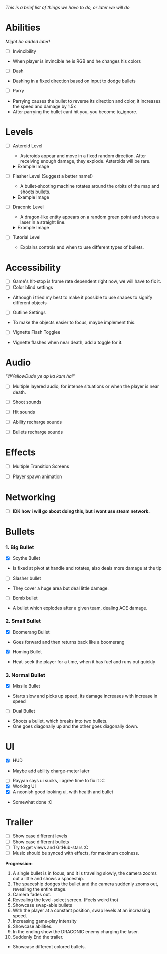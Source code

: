 *This is a brief list of things we have to do, or later we will do*

# Abilities
*Might be added later!*

- [ ] Invincibility 
- When player is invincible he is RGB and he changes his colors

- [ ] Dash
- Dashing in a fixed direction based on input to dodge bullets

- [ ] Parry
- Parrying causes the bullet to reverse its direction and color, it increases the speed and damage by 1.5x
- After parrying the bullet cant hit you, you become to_ignore.


# Levels

- [ ] Asteroid Level  
  - Asteroids appear and move in a fixed random direction. After receiving enough damage, they explode. Asteroids will be rare.
  <details>
	<summary>Example Image</summary>

	![Asteroid Level Image](asteroid-level.png)
   
  </details>
  

- [ ] Flasher Level (Suggest a better name!)  
  - A bullet-shooting machine rotates around the orbits of the map and shoots bullets.  
  <details>
	<summary>Example Image</summary>

	![Flasher Level Image](flasher-level.png)
   
  </details>

- [ ] Draconic Level  
  - A dragon-like entity appears on a random green point and shoots a laser in a straight line.  
   <details>
	<summary>Example Image</summary>

	![Draconic Level Image](draconic-level.png)
   
  </details>

- [ ] Tutorial Level  
  - Explains controls and when to use different types of bullets.



# Accessibility
- [ ] Game's hit-stop is frame rate dependent right now, we will have to fix it.
- [ ] Color blind settings
- Although i tried my best to make it possible to use shapes to signify different objects
- [ ] Outline Settings
- To make the objects easier to focus, maybe implement this.
- [ ] Vignette Flash Togglee
- Vignette flashes when near death, add a toggle for it.


# Audio
*"@YellowDude ye ap ka kam hai"*
- [ ] Multiple layered audio, for intense situations or when the player is near death.
- [ ] Shoot sounds
- [ ] Hit sounds
- [ ] Ability recharge sounds
- [ ] Bullets recharge sounds


# Effects
- [ ] Multiple Transition Screens
- [ ] Player spawn animation


# Networking
- [ ] **IDK how i will go about doing this, but i wont use steam network.**


# Bullets

### 1. Big Bullet
- [x] Scythe Bullet
- Is fixed at pivot at handle and rotates, also deals more damage at the tip
  
- [ ] Slasher bullet
- They cover a huge area but deal little damage.
  
- [ ] Bomb bullet
- A bullet which explodes after a given team, dealing AOE damage.


### 2. Small Bullet
- [x] Boomerang Bullet
- Goes forward and then returns back like a boomerang
  
- [X] Homing Bullet
- Heat-seek the player for a time, when it has fuel and runs out quickly
  
### 3. Normal Bullet
- [X] Missile Bullet
- Starts slow and picks up speed, its damage increases with increase in speed
  
- [ ] Dual Bullet
- Shoots a bullet, which breaks into two bullets.
- One goes diagonally up and the other goes diagonally down.

# UI
- [x] HUD
- Maybe add ability charge-meter later 
- [ ] Rayyan says ui sucks, i agree time to fix it :C
- [X] Working UI
- [x] A neonish good looking ui, with health and bullet 
- Somewhat done :C

# Trailer
- [ ] Show case different levels
- [ ] Show case different bullets
- [ ] Try to get views and GitHub-stars :C
- [ ] Music should be synced with effects, for maximum coolness.

**Progression:**
1. A single bullet is in focus, and it is traveling slowly, the camera zooms out a little and shows a spaceship.
2. The spaceship dodges the bullet and the camera suddenly zooms out, revealing the entire stage.
3. Camera fades out.
4. Revealing the level-select screen. (Feels weird tho)
5. Showcase swap-able bullets
6. With the player at a constant position, swap levels at an increasing speed.
7. Increasing game-play intensity
8. Showcase abilities.
9. In the ending show the DRACONIC enemy charging the laser.
10. Suddenly End the trailer.
- Showcase different colored bullets.